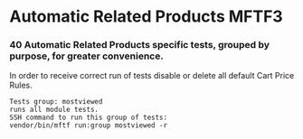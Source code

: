 # Automatic Related Products MFTF3

### 40 Automatic Related Products specific tests, grouped by purpose, for greater convenience.

In order to receive correct run of tests disable or delete all default Cart Price Rules.

    Tests group: mostviewed
    runs all module tests.
    SSH command to run this group of tests:
    vendor/bin/mftf run:group mostviewed -r
